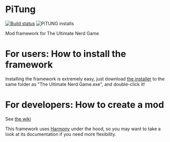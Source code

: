 # PiTung
[![Build status](https://ci.appveyor.com/api/projects/status/9v5a2adge9t2ysxa?svg=true)](https://ci.appveyor.com/project/pipe01/pitung)
![PiTUNG installs](http://pipe0481.heliohost.org/pitung)

Mod framework for The Ultimate Nerd Game

# For users: How to install the framework

Installing the framework is extremely easy, just download [the installer](http://www.pipe0481.heliohost.org/pitung/Installer.exe) to the same folder as "The Ultimate Nerd Game.exe", and double-click it!

# For developers: How to create a mod

See [the wiki](https://github.com/pipe01/PiTUNG/wiki/Quickstart)

This framework uses [Harmony](https://github.com/pardeike/Harmony) under the hood, so you may want to take a look at its documentation if you need more flexibility.

